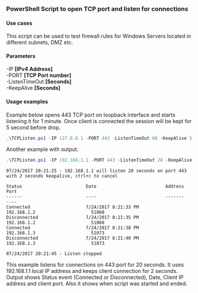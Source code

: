 ### PowerShell Script to open TCP port and listen for connections ###
#### Use cases ####
This script can be used to test firewall rules for Windows Servers located in different subnets, DMZ etc.
#### Parameters ####
-IP **[IPv4 Address]**<br />
-PORT **[TCP Port number]**<br />
-ListenTimeOut **[Seconds]**<br />
-KeepAlive **[Seconds]**<br />

#### Usage examples ####
Example below opens 443 TCP port on loopback interface and starts listening it for 1 minute. Once client is connected the session will be kept for 5 second before drop. <br />
```powershell 
.\TCPListen.ps1 -IP 127.0.0.1 -PORT 443 -ListenTimeOut 60 -KeepAlive 5
```
Another example with output. <br />
```powershell
.\TCPListen.ps1 -IP 192.168.1.1 -PORT 443 -ListenTimeOut 20 -KeepAlive 2
```
```
07/24/2017 20:21:25 - 192.168.1.1 will listen 20 seconds on port 443 with 2 seconds keepalive, ctrl+c to cancel

Status                        Date                          Address                         Port 
------                        ----                          -------                         ---- 
Connected                     7/24/2017 8:21:33 PM          192.168.1.2                     51068 
Disconnected                  7/24/2017 8:21:35 PM          192.168.1.2                     51068 
Connected                     7/24/2017 8:21:38 PM          192.168.1.3                     51073 
Disconnected                  7/24/2017 8:21:40 PM          192.168.1.3                     51073 

07/24/2017 20:21:45 - Listen stopped
```
This example listens for connections on 443 port for 20 seconds. It uses 192.168.1.1 local IP address and keeps client connection for 2 seconds. Output shows Status event (Connected or Disconnected), Date, Client IP address and client port. Also it shows when script was started and ended.
